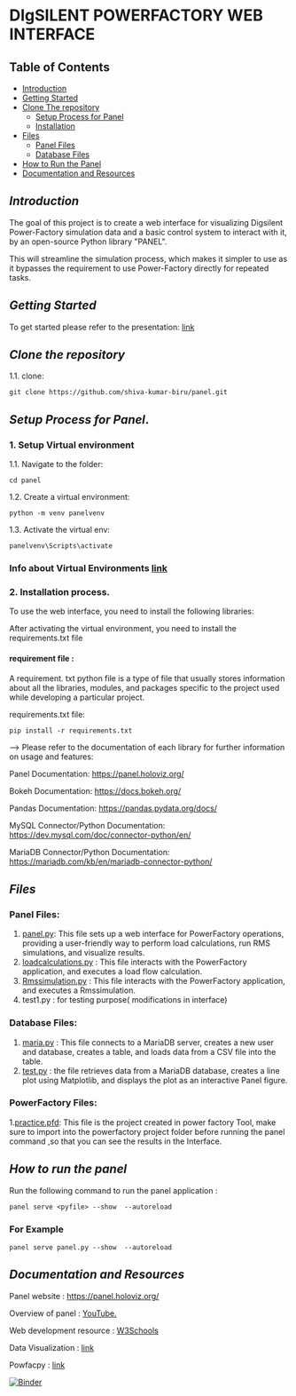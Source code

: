 # DIgSILENT POWERFACTORY WEB INTERFACE

## Table of Contents


- [Introduction](#introduction)
- [Getting Started](#getting-started)
- [Clone The repository](#clone)
  - [Setup Process for Panel](#setup-process-for-panel)
  - [Installation](#installation)
- [Files](#files)
  - [Panel Files](#panel-files)
  - [Database Files](#database-files)
- [How to Run the Panel](#how-to-run-the-panel)
- [Documentation and Resources](#documentation)

## *Introduction* <a name="introduction"></a>

The goal of this project is to create a web interface for visualizing Digsilent Power-Factory simulation data and a basic control system to interact with it, by an open-source Python library "PANEL".

This will streamline the simulation process, which makes it simpler to use as it bypasses the requirement to use Power-Factory directly for repeated tasks.

## *Getting Started* <a name="getting-started"></a>

To get started please refer to the presentation: [link](https://github.com/shiva-kumar-biru/panel/blob/main/Documents/panel_introduction.pptx)

## *Clone the repository* <a name="clone"></a>

1.1. clone:
``` shell
git clone https://github.com/shiva-kumar-biru/panel.git
```

## *Setup Process for Panel*. <a name="setup-process-for-panel"></a>

### 1. Setup Virtual environment

1.1. Navigate to the folder:

 ``` shell
cd panel
   ```

1.2. Create a virtual environment:

``` shell
python -m venv panelvenv 
```

1.3. Activate the virtual env:

``` shell
panelvenv\Scripts\activate 
 ```

### Info about Virtual Environments [link](https://realpython.com/python-virtual-environments-a-primer/)


### 2. Installation process. <a name="installation"></a>

To use the web interface, you need to install the following libraries:

After activating the virtual environment, you need to install the requirements.txt file

#### requirement file :

A requirement. txt python file is a type of file that usually stores information about all the libraries, modules, and packages specific to the project used while developing a particular project.

requirements.txt file: 

``` shell
pip install -r requirements.txt
```


--> Please refer to the documentation of each library for further information on usage and features:

Panel Documentation: https://panel.holoviz.org/

Bokeh Documentation: https://docs.bokeh.org/

Pandas Documentation: https://pandas.pydata.org/docs/

MySQL Connector/Python Documentation: https://dev.mysql.com/doc/connector-python/en/

MariaDB Connector/Python Documentation: https://mariadb.com/kb/en/mariadb-connector-python/


## *Files* <a name="files"></a>

### Panel Files: <a name="panel-files"></a>

1. [panel.py](https://github.com/shiva-kumar-biru/panel/blob/main/panel.py): This file sets up a web interface for PowerFactory operations, providing a user-friendly way to perform load calculations, run RMS simulations, and visualize results.
2. [loadcalculations.py](https://github.com/shiva-kumar-biru/panel/blob/main/Loadcalculation.py) : This file interacts with the PowerFactory application, and executes a load flow calculation.
3. [Rmssimulation.py](https://github.com/shiva-kumar-biru/panel/blob/main/Rmssimulation.py) : This file interacts with the PowerFactory application, and executes a Rmssimulation.
4. test1.py : for testing purpose( modifications in interface)


### Database Files: <a name="database-files"></a>

1. [maria.py](https://github.com/shiva-kumar-biru/panel/blob/main/maria.py) : This file connects to a MariaDB server, creates a new user and database, creates a table, and loads data from a CSV file into the table.
2. [test.py](https://github.com/shiva-kumar-biru/panel/blob/main/test.py) : the file retrieves data from a MariaDB database, creates a line plot using Matplotlib, and displays the plot as an interactive Panel figure.

### PowerFactory Files: 
1.[practice.pfd](https://github.com/shiva-kumar-biru/panel/edit/main/practice.pfd): This file is the project created in power factory Tool, make sure to import into the powerfactory project folder before running the panel command ,so that you can see the results in the Interface.

## *How to run the panel* <a name="how-to-run-the-panel"></a>

Run the following command to run the panel application : 

```shell
panel serve <pyfile> --show  --autoreload
```

### For Example 


```shell
panel serve panel.py --show  --autoreload
```





## *Documentation and Resources* <a name="documentation"></a>

Panel website :
https://panel.holoviz.org/

Overview of panel : <a href="https://www.youtube.com/watch?v=1UVghBXt6dY"> YouTube.</a>

Web development resource :  [W3Schools](https://www.w3schools.com/) 

Data Visualization : [link](https://realpython.com/python-data-visualization-bokeh/)

Powfacpy : [link](https://github.com/FraunhIEE-UniKassel-PowSysStability/powfacpy)


[![Binder](https://mybinder.org/badge_logo.svg)](https://mybinder.org/v2/gh/shiva-kumar-biru/panel/main)
